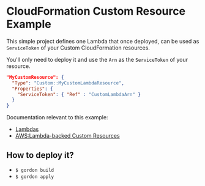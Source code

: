 CloudFormation Custom Resource Example
========================================

This simple project defines one Lambda that once deployed, can be used as ``ServiceToken`` of your Custom CloudFormation resources.

You'll only need to deploy it and use the ``Arn``   as the ``ServiceToken`` of your resource.

```json
"MyCustomResource": {
  "Type": "Custom::MyCustomLambdaResource",
  "Properties": {
    "ServiceToken": { "Ref" : "CustomLambdaArn" }
  }
}
```

Documentation relevant to this example:
 * [Lambdas](http://gordon.readthedocs.io/en/latest/lambdas.html)
 * [AWS:Lambda-backed Custom Resources](http://docs.aws.amazon.com/AWSCloudFormation/latest/UserGuide/template-custom-resources-lambda.html)

How to deploy it?
------------------

* ``$ gordon build``
* ``$ gordon apply``
